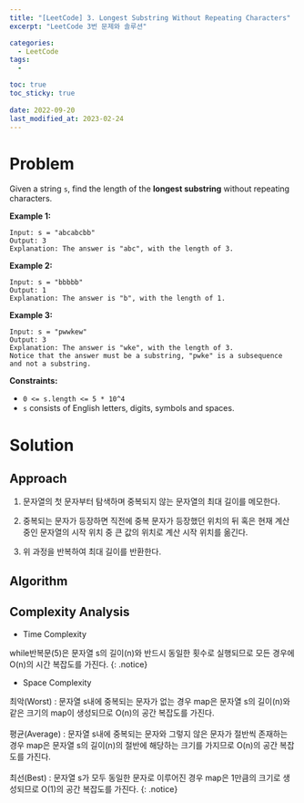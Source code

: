 ```yaml
---
title: "[LeetCode] 3. Longest Substring Without Repeating Characters"
excerpt: "LeetCode 3번 문제와 솔루션"

categories:
  - LeetCode
tags:
  - 

toc: true
toc_sticky: true
 
date: 2022-09-20
last_modified_at: 2023-02-24
---
```

# **Problem**
Given a string `s`, find the length of the **longest substring** without repeating characters.

**Example 1:**
```
Input: s = "abcabcbb"
Output: 3
Explanation: The answer is "abc", with the length of 3.
```
**Example 2:**
```
Input: s = "bbbbb"
Output: 1
Explanation: The answer is "b", with the length of 1.
```
**Example 3:**
```
Input: s = "pwwkew"
Output: 3
Explanation: The answer is "wke", with the length of 3.
Notice that the answer must be a substring, "pwke" is a subsequence and not a substring.
```
**Constraints:**
- `0 <= s.length <= 5 * 10^4`
- `s` consists of English letters, digits, symbols and spaces.

# **Solution**
## **Approach**
1. 문자열의 첫 문자부터 탐색하며 중복되지 않는 문자열의 최대 길이를 메모한다.

2. 중복되는 문자가 등장하면 직전에 중복 문자가 등장했던 위치의 뒤 혹은 현재 계산 중인 문자열의 시작 위치 중 큰 값의 위치로 계산 시작 위치를 옮긴다.

3. 위 과정을 반복하여 최대 길이를 반환한다.

## **Algorithm**
<script src="https://gist.github.com/andpact/d2706212b5f5c80561735bccc3578449.js"></script>

## **Complexity Analysis**
- Time Complexity

while반복문(5)은 문자열 s의 길이(n)와 반드시 동일한 횟수로 실행되므로 모든 경우에 O(n)의 시간 복잡도를 가진다.
{: .notice}
- Space Complexity

최악(Worst) : 문자열 s내에 중복되는 문자가 없는 경우 map은 문자열 s의 길이(n)와 같은 크기의 map이 생성되므로 O(n)의 공간 복잡도를 가진다.
<br>
<br>
평균(Average) : 문자열 s내에 중복되는 문자와 그렇지 않은 문자가 절반씩 존재하는 경우 map은 문자열 s의 길이(n)의 절반에 해당하는 크기를 가지므로 O(n)의 공간 복잡도를 가진다.
<br>
<br>
최선(Best) : 문자열 s가 모두 동일한 문자로 이루어진 경우 map은 1만큼의 크기로 생성되므로 O(1)의 공간 복잡도를 가진다.
{: .notice}